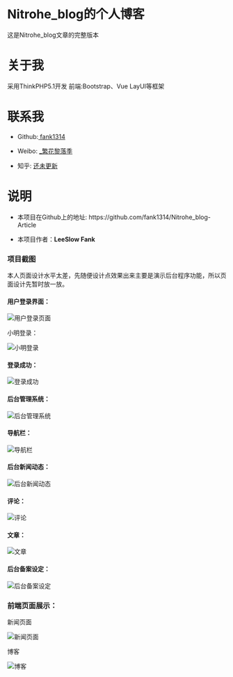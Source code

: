 # Nitrohe_blog的个人博客
这是Nitrohe_blog文章的完整版本
# 关于我
采用ThinkPHP5.1开发 前端:Bootstrap、Vue LayUI等框架
# 联系我
<ul>
<li>
<p> Github:<a href="https://github.com/fank1314"> fank1314 </a> </p>
</li>
<li>
<p>Weibo: <a href="https://weibo.com/u/6339218501" rel="nofollow"> _繁花黎落季</a></p>
</li>
<li>
<p>知乎: <a href="#" rel="nofollow"> 还未更新</a></p>
</li>
</ul>
<h1>说明</h1>
<ul>
<li><p>本项目在Github上的地址:  https://github.com/fank1314/Nitrohe_blog-Article</p></li>
    <li><p>本项目作者：<strong style="color="red" ">LeeSlow Fank</strong></p></li>
</ul>
<h3>项目截图</h3>
    <p>本人页面设计水平太差，先随便设计点效果出来主要是演示后台程序功能，所以页面设计先暂时放一放。 </p>
    <h4>用户登录界面：</h4>
    <img src="https://github.com/fank1314/Nitrohe_blog-Article/blob/master/login.png" alt="用户登录页面" data-canonical-src="https://github.com/fank1314/Nitrohe_blog-Article/blob/master/login.png" style="max-width:100%;">
    <p>小明登录：</p>
    <img src="https://github.com/fank1314/Nitrohe_blog-Article/blob/master/login-xiaoming.png" alt="小明登录" data-canonical-src="https://github.com/fank1314/Nitrohe_blog-Article/blob/master/login-xiaoming.png" style="max-width:100%;">    
    <h4>登录成功：</h4> 
    <img src="https://github.com/fank1314/Nitrohe_blog-Article/blob/master/login-finish.png" alt="登录成功" style="max-width:100%;">  
    <h4>后台管理系统：</h4> 
    <img src="https://github.com/fank1314/Nitrohe_blog-Article/blob/master/admin.png" alt="后台管理系统"  style="max-width:100%;">      
    <h4>导航栏：</h4> 
    <img src="https://github.com/fank1314/Nitrohe_blog-Article/blob/master/nav.png" alt="导航栏" style="max-width:100%;">  
    <h4>后台新闻动态：</h4> 
    <img src="https://github.com/fank1314/Nitrohe_blog-Article/blob/master/animatePic.png" alt="后台新闻动态"  style="max-width:100%;">  
    <h4>评论：</h4> 
    <img src="https://github.com/fank1314/Nitrohe_blog-Article/blob/master/comment.png" alt="评论" style="max-width:100%;">      
    <h4>文章：</h4> 
    <img src="https://github.com/fank1314/Nitrohe_blog-Article/blob/master/article-edit.png" alt="文章"  style="max-width:100%;">     
    <h4>后台备案设定：</h4> 
    <img src="https://github.com/fank1314/Nitrohe_blog-Article/blob/master/config.png" alt="后台备案设定" style="max-width:100%;">       
    <h3>前端页面展示：</h3>
    <p>新闻页面</p>
    <img src="https://github.com/fank1314/Nitrohe_blog-Article/blob/master/index.png" alt="新闻页面" style="max-width:100%;"> 
     <p>博客</p>
    <img src="https://github.com/fank1314/Nitrohe_blog-Article/blob/master/index-blog.png" alt="博客" style="max-width:100%;">    
